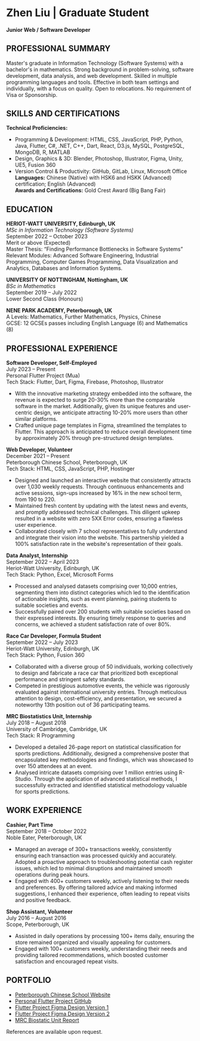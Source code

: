 # Zhen Liu | Graduate Student
#### Junior Web / Software Developer

## PROFESSIONAL SUMMARY

Master's graduate in Information Technology (Software Systems) with a bachelor's in mathematics. Strong background in problem-solving, software development, data analysis, and web development. Skilled in multiple programming languages and tools. Effective in both team settings and individually, with a focus on quality. Open to relocations. No requirement of Visa or Sponsorship.

## SKILLS AND CERTIFICATIONS

**Technical Proficiencies:** 
- Programming & Development: HTML, CSS, JavaScript, PHP, Python, Java, Flutter, C#, .NET, C++, Dart, React, D3.js, MySQL, PostgreSQL, MongoDB, R, MATLAB
- Design, Graphics & 3D: Blender, Photoshop, Illustrator, Figma, Unity, UE5, Fusion 360
- Version Control & Productivity: GitHub, GitLab, Linux, Microsoft Office  
**Languages:** Chinese (Native) with HSK6 and HSKK (Advanced) certification; English (Advanced)  
**Awards and Certifications:** Gold Crest Award (Big Bang Fair)  

## EDUCATION

**HERIOT-WATT UNIVERSITY, Edinburgh, UK**  
*MSc in Information Technology (Software Systems)*  
September 2022 – October 2023  
Merit or above (Expected)  
Master Thesis: “Finding Performance Bottlenecks in Software Systems”  
Relevant Modules: Advanced Software Engineering, Industrial Programming, Computer Games Programming, Data Visualization and Analytics, Databases and Information Systems.

**UNIVERSITY OF NOTTINGHAM, Nottingham, UK**  
*BSc in Mathematics*  
September 2019 – July 2022  
Lower Second Class (Honours)  

**NENE PARK ACADEMY, Peterborough, UK**  
A Levels: Mathematics, Further Mathematics, Physics, Chinese  
GCSE: 12 GCSEs passes including English Language (6) and Mathematics (8)  

## PROFESSIONAL EXPERIENCE

**Software Developer, Self-Employed**  
July 2023 – Present  
Personal Flutter Project (Mua)  
Tech Stack: Flutter, Dart, Figma, Firebase, Photoshop, Illustrator  
- With the innovative marketing strategy embedded into the software, the revenue is expected to surge 20-30% more than the comparable software in the market. Additionally, given its unique features and user-centric design, we anticipate attracting 10-20% more users than other similar platforms.
- Crafted unique page templates in Figma, streamlined the templates to Flutter. This approach is anticipated to reduce overall development time by approximately 20% through pre-structured design templates.

**Web Developer, Volunteer**  
December 2021 – Present  
Peterborough Chinese School, Peterborough, UK  
Tech Stack: HTML, CSS, JavaScript, PHP, Hostinger  
- Designed and launched an interactive website that consistently attracts over 1,030 weekly requests. Through continuous enhancements and active sessions, sign-ups increased by 16% in the new school term, from 190 to 220.
- Maintained fresh content by updating with the latest news and events, and promptly addressed technical challenges. This diligent upkeep resulted in a website with zero 5XX Error codes, ensuring a flawless user experience.
- Collaborated closely with 7 school representatives to fully understand and integrate their vision into the website. This partnership yielded a 100% satisfaction rate in the website's representation of their goals.

**Data Analyst, Internship**  
September 2022 – April 2023  
Heriot-Watt University, Edinburgh, UK  
Tech Stack: Python, Excel, Microsoft Forms  
- Processed and analysed datasets comprising over 10,000 entries, segmenting them into distinct categories which led to the identification of actionable insights, such as event planning, pairing students to suitable societies and events.
- Successfully paired over 200 students with suitable societies based on their expressed interests. By ensuring timely response to queries and concerns, we achieved a student satisfaction rate of over 80%.

**Race Car Developer, Formula Student**  
September 2022 – July 2023  
Heriot-Watt University, Edinburgh, UK  
Tech Stack: Python, Fusion 360  
- Collaborated with a diverse group of 50 individuals, working collectively to design and fabricate a race car that prioritized both exceptional performance and stringent safety standards.
- Competed in prestigious automotive events, the vehicle was rigorously evaluated against international university entries. Through meticulous attention to design, cost-efficiency, and presentation, we secured a noteworthy 13th position out of 36 participating teams.

**MRC Biostatistics Unit, Internship**  
July 2018 – August 2018  
University of Cambridge, Cambridge, UK  
Tech Stack: R Programming  
- Developed a detailed 26-page report on statistical classification for sports predictions. Additionally, designed a comprehensive poster that encapsulated key methodologies and findings, which was showcased to over 150 attendees at an event.
- Analysed intricate datasets comprising over 1 million entries using R-Studio. Through the application of advanced statistical methods, I successfully extracted and identified statistical methodology valuable for sports predictions.

## WORK EXPERIENCE

**Cashier, Part Time**  
September 2018 – October 2022  
Noble Eater, Peterborough, UK  
- Managed an average of 300+ transactions weekly, consistently ensuring each transaction was processed quickly and accurately. Adopted a proactive approach to troubleshooting potential cash register issues, which led to minimal disruptions and maintained smooth operations during peak hours.
- Engaged with 400+ customers weekly, actively listening to their needs and preferences. By offering tailored advice and making informed suggestions, I enhanced their experience, often leading to repeat visits and positive feedback.

**Shop Assistant, Volunteer**  
July 2016 – August 2016  
Scope, Peterborough, UK  
- Assisted in daily operations by processing 100+ items daily, ensuring the store remained organized and visually appealing for customers.
- Engaged with 100+ customers weekly, understanding their needs and providing tailored recommendations, which boosted customer satisfaction and encouraged repeat visits.

## PORTFOLIO

- [Peterborough Chinese School Website](#https://www.peterboroughchineseschool.co.uk/)
- [Personal Flutter Project GitHub](#https://github.com/zhennyboy/Mua)
- [Flutter Project Figma Design Version 1](#https://www.figma.com/file/WYoogqljHGi6IBJhWhFU3p/Untitled?type=design&node-id=0%3A1&mode=design&t=eAPDJ0WhtgNRx11P-1)
- [Flutter Project Figma Design Version 2](#https://www.figma.com/file/i8FsZndbES7b0DktSA2jXn/Untitled?type=design&node-id=0%3A1&mode=design&t=parzOdlh8CEtE1Ph-1)
- [MRC Biostatic Unit Report](#https://docs.google.com/document/d/1QEoYySPReN0R455AOfkIW7wzz3CKmYhx4FPOHD7ktoE/edit?usp=sharing)

References are available upon request.
